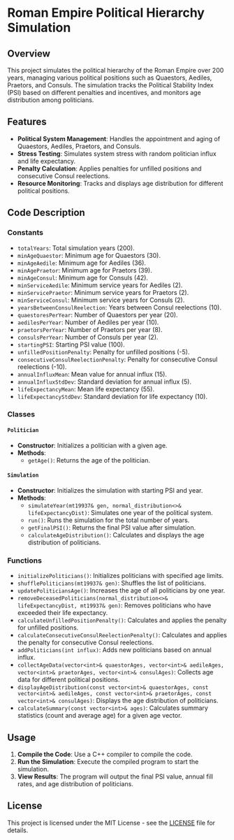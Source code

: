 # Roman Empire Political Hierarchy Simulation

## Overview

This project simulates the political hierarchy of the Roman Empire over 200 years, managing various political positions such as Quaestors, Aediles, Praetors, and Consuls. The simulation tracks the Political Stability Index (PSI) based on different penalties and incentives, and monitors age distribution among politicians.

## Features

- **Political System Management**: Handles the appointment and aging of Quaestors, Aediles, Praetors, and Consuls.
- **Stress Testing**: Simulates system stress with random politician influx and life expectancy.
- **Penalty Calculation**: Applies penalties for unfilled positions and consecutive Consul reelections.
- **Resource Monitoring**: Tracks and displays age distribution for different political positions.

## Code Description

### Constants

- `totalYears`: Total simulation years (200).
- `minAgeQuaestor`: Minimum age for Quaestors (30).
- `minAgeAedile`: Minimum age for Aediles (36).
- `minAgePraetor`: Minimum age for Praetors (39).
- `minAgeConsul`: Minimum age for Consuls (42).
- `minServiceAedile`: Minimum service years for Aediles (2).
- `minServicePraetor`: Minimum service years for Praetors (2).
- `minServiceConsul`: Minimum service years for Consuls (2).
- `yearsBetweenConsulReelection`: Years between Consul reelections (10).
- `quaestoresPerYear`: Number of Quaestors per year (20).
- `aedilesPerYear`: Number of Aediles per year (10).
- `praetorsPerYear`: Number of Praetors per year (8).
- `consulsPerYear`: Number of Consuls per year (2).
- `startingPSI`: Starting PSI value (100).
- `unfilledPositionPenalty`: Penalty for unfilled positions (-5).
- `consecutiveConsulReelectionPenalty`: Penalty for consecutive Consul reelections (-10).
- `annualInfluxMean`: Mean value for annual influx (15).
- `annualInfluxStdDev`: Standard deviation for annual influx (5).
- `lifeExpectancyMean`: Mean life expectancy (55).
- `lifeExpectancyStdDev`: Standard deviation for life expectancy (10).

### Classes

#### `Politician`

- **Constructor**: Initializes a politician with a given age.
- **Methods**: 
  - `getAge()`: Returns the age of the politician.

#### `Simulation`

- **Constructor**: Initializes the simulation with starting PSI and year.
- **Methods**:
  - `simulateYear(mt19937& gen, normal_distribution<>& lifeExpectancyDist)`: Simulates one year of the political system.
  - `run()`: Runs the simulation for the total number of years.
  - `getFinalPSI()`: Returns the final PSI value after simulation.
  - `calculateAgeDistribution()`: Calculates and displays the age distribution of politicians.

### Functions

- `initializePoliticians()`: Initializes politicians with specified age limits.
- `shufflePoliticians(mt19937& gen)`: Shuffles the list of politicians.
- `updatePoliticiansAge()`: Increases the age of all politicians by one year.
- `removeDeceasedPoliticians(normal_distribution<>& lifeExpectancyDist, mt19937& gen)`: Removes politicians who have exceeded their life expectancy.
- `calculateUnfilledPositionPenalty()`: Calculates and applies the penalty for unfilled positions.
- `calculateConsecutiveConsulReelectionPenalty()`: Calculates and applies the penalty for consecutive Consul reelections.
- `addPoliticians(int influx)`: Adds new politicians based on annual influx.
- `collectAgeData(vector<int>& quaestorAges, vector<int>& aedileAges, vector<int>& praetorAges, vector<int>& consulAges)`: Collects age data for different political positions.
- `displayAgeDistribution(const vector<int>& quaestorAges, const vector<int>& aedileAges, const vector<int>& praetorAges, const vector<int>& consulAges)`: Displays the age distribution of politicians.
- `calculateSummary(const vector<int>& ages)`: Calculates summary statistics (count and average age) for a given age vector.

## Usage

1. **Compile the Code**: Use a C++ compiler to compile the code.
2. **Run the Simulation**: Execute the compiled program to start the simulation.
3. **View Results**: The program will output the final PSI value, annual fill rates, and age distribution of politicians.

## License

This project is licensed under the MIT License - see the [LICENSE](LICENSE) file for details.
